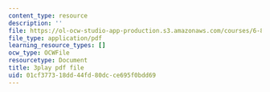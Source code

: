```yaml
---
content_type: resource
description: ''
file: https://ol-ocw-studio-app-production.s3.amazonaws.com/courses/6-890-algorithmic-lower-bounds-fun-with-hardness-proofs-fall-2014/01cf377318dd44fd80dcce695f0bdd69_iDNpHHO_O6w.pdf
file_type: application/pdf
learning_resource_types: []
ocw_type: OCWFile
resourcetype: Document
title: 3play pdf file
uid: 01cf3773-18dd-44fd-80dc-ce695f0bdd69
---
```

